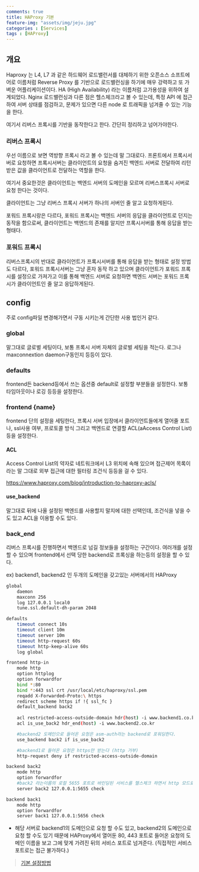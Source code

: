 ```yaml
---
comments: true
title: HAProxy 기본
feature-img: "assets/img/jeju.jpg"
categories : [Services]
tags : [HAProxy]
---
```


## 개요

Haproxy 는 L4, L7 과 같은 하드웨어 로드밸런서를 대체하기 위한 오픈소스 소프트에어로 이름처럼 Reverse Proxy 를 기반으로 로드밸런싱을 하기에 매우 강력하고 또 가벼운 어플리케이션이다. HA (High Availability) 라는 이름처럼 고가용성을 위하여 설계되었다. Nginx 로드밸런싱과 다른 점은 헬스체크라고 볼 수 있는데, 특정 API 에 접근하여 서버 상태를 점검하고, 문제가 있으면 다른 node 로 트래픽을 넘겨줄 수 있는 기능을 한다.

여기서 리버스 프록시를 기반을 동작한다고 한다.
간단히 정리하고 넘어가야한다.

### 리버스 프록시

우선 이름으로 보면 역방향 프록시 라고 볼 수 있는데 말 그대로다. 프론트에서 프록시서버로 요청하면 프록시서버는 클라이언트의 요청을 숨겨진 백엔드 서버로 전달하여 리턴받은 값을 클라이언트로 전달하는 역할을 한다.

여기서 중요한것은 클라이언트는 백엔드 서버의 도메인을 모르며 리버스프록시 서버로 요청 한다는 것이다.

클라이언트는 그냥 리버스 프록시 서버가 하나의 서버인 줄 알고 요청하게된다.

포워드 프록시랑은 다르다, 포워드 프록시는 백엔드 서버의 응답을 클라이언트로 던지는 동작을 함으로써, 클라이언트는 백엔드의 존재를 알지만 프록시서버를 통해 응답을 받는 형태다.

### 포워드 프록시

리버스프록시의 반대로 클라이언트가 프록시서버를 통해 응답을 받는 형태로 설정 방법도 다르다, 포워드 프록시서버는 그냥 혼자 동작 하고 있으며 클라이언트가 포워드 프록시를 설정으로 가져가고 이를 통해 백엔드 서버로 요청하면 백엔드 서버는 포워드 프록시가 클라이언트인 줄 알고 응답하게된다.

## config

주로 config파일 변경해가면서 구동 시키는게 간단한 사용 법인거 같다.

### global

말그대로 글로벌 세팅이다, 보통 프록시 서버 자체의 글로벌 세팅을 적는다. 로그나 maxconnextion daemon구동인지 등등이 있다.

### defaults

frontend든 backend등에서 쓰는 옵션중 default로 설정할 부분들을 설정한다. 보통 타임아웃이나 로깅 등등을 설정한다.

### frontend {name}

frontend 단의 설정을 세팅한다, 프록시 서버 입장에서 클라이언트들에게 열어줄 포트나, ssl사용 여부, 프로토콜 방식 그리고 백엔드로 연결할 ACL(aAccess Control List) 등을 설정한다.

#### ACL

Access Control List의 약자로 네트워크에서 L3 위치에 속해 있으며 접근제어 목록이라는 말 그대로 외부 접근에 대한 필터링 조건식 등등을 걸 수 있다.

https://www.haproxy.com/blog/introduction-to-haproxy-acls/

#### use_backend

말그대로 뒤에 나올 설정된 백엔드를 사용할지 말지에 대한 선택인데, 조건식을 넣을 수도 있고 ACL을 이용할 수도 있다.

### back_end

리버스 프록시를 진행하면서 백엔드로 넘길 정보들을 설정하는 구간이다. 여러개를 설정할 수 있으며 frontend에서 선택 당한 backend로 프록싱을 하는등의 설정을 할 수 있다.


ex) backend1, backend2 인 두개의 도메인을 갖고있는 서버에서의 HAProxy
``` sh
global
    daemon
    maxconn 256
    log 127.0.0.1 local0
    tune.ssl.default-dh-param 2048

defaults
    timeout connect 10s
    timeout client 10m
    timeout server 10m
    timeout http-request 60s
    timeout http-keep-alive 60s
    log global

frontend http-in
    mode http
    option httplog
    option forwardfor
    bind *:80
    bind *:443 ssl crt /usr/local/etc/haproxy/ssl.pem
    reqadd X-Forwarded-Proto:\ https
    redirect scheme https if !{ ssl_fc }
    default_backend back2
    
    acl restricted-access-outside-domain hdr(host) -i www.backend1.co.kr
    acl is_use_back2 hdr_end(host) -i www.backend2.co.kr

    #backend2 도메인으로 들어온 요청은 asm-auth라는 backend로 포워딩한다.
    use_backend back2 if is_use_back2

    #backend1로 들어온 요청은 https만 받는다 (http 거부)
    http-request deny if restricted-access-outside-domain 

backend back2
    mode http
    option forwardfor
    #back2 라는이름의 로컬 5655 포트로 바인딩된 서비스를 헬스체크 하면서 http 모드로 포워딩하기위해 사용한다
    server back2 127.0.0.1:5655 check

backend back1
    mode http
    option forwardfor
    server back1 127.0.0.1:5656 check
```

- 해당 서버로 backend1의 도메인으로 요청 할 수도 있고, backend2의 도메인으로 요청 할 수도 있기 때문에 HAProxy에서 열어둔 80, 443 포트로 들어온 요청의 도메인 이름을 보고 그에 맞게 가려진 뒤의 서비스 포트로 넘겨준다. (직접적인 서비스포트로는 접근 불가하다.)

> [기본 설정방법](https://www.haproxy.com/blog/the-four-essential-sections-of-an-haproxy-configuration/)
